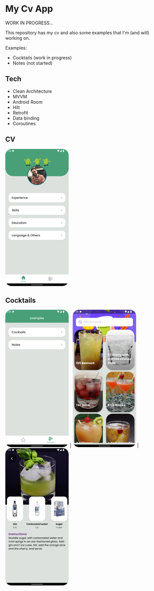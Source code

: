 # My Cv App

WORK IN PROGRESS...

This repository has my cv and also some examples that I'm (and will) working on.

Examples:

- Cocktails (work in progress)
- Notes (not started)

## Tech

- Clean Architecture
- MVVM
- Android Room
- Hilt
- Retrofit
- Data binding
- Coroutines

## CV

<img src="images/Screenshot_20220706_195514.png" alt="drawing" style="width:200px;"/>

## Cocktails

<img src="images/Screenshot_20220706_195528.png" alt="drawing" style="width:200px;"/> | 
<img src="images/Screenshot_20220706_195539.png" alt="drawing" style="width:200px;"/> |
<img src="images/Screenshot_20220706_195553.png" alt="drawing" style="width:200px;"/>

